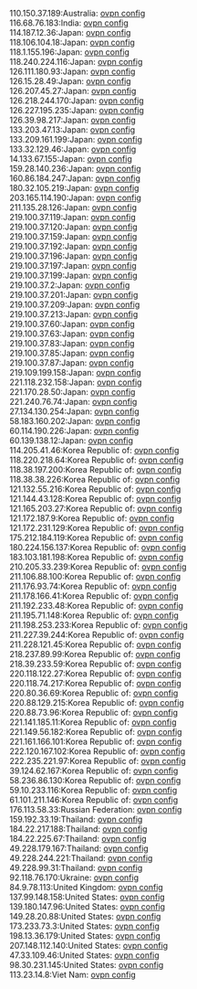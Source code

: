 110.150.37.189:Australia: [ovpn config](vpn/110_150_37_189.ovpn)  
116.68.76.183:India: [ovpn config](vpn/116_68_76_183.ovpn)  
114.187.12.36:Japan: [ovpn config](vpn/114_187_12_36.ovpn)  
118.106.104.18:Japan: [ovpn config](vpn/118_106_104_18.ovpn)  
118.1.155.196:Japan: [ovpn config](vpn/118_1_155_196.ovpn)  
118.240.224.116:Japan: [ovpn config](vpn/118_240_224_116.ovpn)  
126.111.180.93:Japan: [ovpn config](vpn/126_111_180_93.ovpn)  
126.15.28.49:Japan: [ovpn config](vpn/126_15_28_49.ovpn)  
126.207.45.27:Japan: [ovpn config](vpn/126_207_45_27.ovpn)  
126.218.244.170:Japan: [ovpn config](vpn/126_218_244_170.ovpn)  
126.227.195.235:Japan: [ovpn config](vpn/126_227_195_235.ovpn)  
126.39.98.217:Japan: [ovpn config](vpn/126_39_98_217.ovpn)  
133.203.47.13:Japan: [ovpn config](vpn/133_203_47_13.ovpn)  
133.209.161.199:Japan: [ovpn config](vpn/133_209_161_199.ovpn)  
133.32.129.46:Japan: [ovpn config](vpn/133_32_129_46.ovpn)  
14.133.67.155:Japan: [ovpn config](vpn/14_133_67_155.ovpn)  
159.28.140.236:Japan: [ovpn config](vpn/159_28_140_236.ovpn)  
160.86.184.247:Japan: [ovpn config](vpn/160_86_184_247.ovpn)  
180.32.105.219:Japan: [ovpn config](vpn/180_32_105_219.ovpn)  
203.165.114.190:Japan: [ovpn config](vpn/203_165_114_190.ovpn)  
211.135.28.126:Japan: [ovpn config](vpn/211_135_28_126.ovpn)  
219.100.37.119:Japan: [ovpn config](vpn/219_100_37_119.ovpn)  
219.100.37.120:Japan: [ovpn config](vpn/219_100_37_120.ovpn)  
219.100.37.159:Japan: [ovpn config](vpn/219_100_37_159.ovpn)  
219.100.37.192:Japan: [ovpn config](vpn/219_100_37_192.ovpn)  
219.100.37.196:Japan: [ovpn config](vpn/219_100_37_196.ovpn)  
219.100.37.197:Japan: [ovpn config](vpn/219_100_37_197.ovpn)  
219.100.37.199:Japan: [ovpn config](vpn/219_100_37_199.ovpn)  
219.100.37.2:Japan: [ovpn config](vpn/219_100_37_2.ovpn)  
219.100.37.201:Japan: [ovpn config](vpn/219_100_37_201.ovpn)  
219.100.37.209:Japan: [ovpn config](vpn/219_100_37_209.ovpn)  
219.100.37.213:Japan: [ovpn config](vpn/219_100_37_213.ovpn)  
219.100.37.60:Japan: [ovpn config](vpn/219_100_37_60.ovpn)  
219.100.37.63:Japan: [ovpn config](vpn/219_100_37_63.ovpn)  
219.100.37.83:Japan: [ovpn config](vpn/219_100_37_83.ovpn)  
219.100.37.85:Japan: [ovpn config](vpn/219_100_37_85.ovpn)  
219.100.37.87:Japan: [ovpn config](vpn/219_100_37_87.ovpn)  
219.109.199.158:Japan: [ovpn config](vpn/219_109_199_158.ovpn)  
221.118.232.158:Japan: [ovpn config](vpn/221_118_232_158.ovpn)  
221.170.28.50:Japan: [ovpn config](vpn/221_170_28_50.ovpn)  
221.240.76.74:Japan: [ovpn config](vpn/221_240_76_74.ovpn)  
27.134.130.254:Japan: [ovpn config](vpn/27_134_130_254.ovpn)  
58.183.160.202:Japan: [ovpn config](vpn/58_183_160_202.ovpn)  
60.114.190.226:Japan: [ovpn config](vpn/60_114_190_226.ovpn)  
60.139.138.12:Japan: [ovpn config](vpn/60_139_138_12.ovpn)  
114.205.41.46:Korea Republic of: [ovpn config](vpn/114_205_41_46.ovpn)  
118.220.218.64:Korea Republic of: [ovpn config](vpn/118_220_218_64.ovpn)  
118.38.197.200:Korea Republic of: [ovpn config](vpn/118_38_197_200.ovpn)  
118.38.38.226:Korea Republic of: [ovpn config](vpn/118_38_38_226.ovpn)  
121.132.55.216:Korea Republic of: [ovpn config](vpn/121_132_55_216.ovpn)  
121.144.43.128:Korea Republic of: [ovpn config](vpn/121_144_43_128.ovpn)  
121.165.203.27:Korea Republic of: [ovpn config](vpn/121_165_203_27.ovpn)  
121.172.187.9:Korea Republic of: [ovpn config](vpn/121_172_187_9.ovpn)  
121.172.231.129:Korea Republic of: [ovpn config](vpn/121_172_231_129.ovpn)  
175.212.184.119:Korea Republic of: [ovpn config](vpn/175_212_184_119.ovpn)  
180.224.156.137:Korea Republic of: [ovpn config](vpn/180_224_156_137.ovpn)  
183.103.181.198:Korea Republic of: [ovpn config](vpn/183_103_181_198.ovpn)  
210.205.33.239:Korea Republic of: [ovpn config](vpn/210_205_33_239.ovpn)  
211.106.88.100:Korea Republic of: [ovpn config](vpn/211_106_88_100.ovpn)  
211.176.93.74:Korea Republic of: [ovpn config](vpn/211_176_93_74.ovpn)  
211.178.166.41:Korea Republic of: [ovpn config](vpn/211_178_166_41.ovpn)  
211.192.233.48:Korea Republic of: [ovpn config](vpn/211_192_233_48.ovpn)  
211.195.71.148:Korea Republic of: [ovpn config](vpn/211_195_71_148.ovpn)  
211.198.253.233:Korea Republic of: [ovpn config](vpn/211_198_253_233.ovpn)  
211.227.39.244:Korea Republic of: [ovpn config](vpn/211_227_39_244.ovpn)  
211.228.121.45:Korea Republic of: [ovpn config](vpn/211_228_121_45.ovpn)  
218.237.89.99:Korea Republic of: [ovpn config](vpn/218_237_89_99.ovpn)  
218.39.233.59:Korea Republic of: [ovpn config](vpn/218_39_233_59.ovpn)  
220.118.122.27:Korea Republic of: [ovpn config](vpn/220_118_122_27.ovpn)  
220.118.74.217:Korea Republic of: [ovpn config](vpn/220_118_74_217.ovpn)  
220.80.36.69:Korea Republic of: [ovpn config](vpn/220_80_36_69.ovpn)  
220.88.129.215:Korea Republic of: [ovpn config](vpn/220_88_129_215.ovpn)  
220.88.73.96:Korea Republic of: [ovpn config](vpn/220_88_73_96.ovpn)  
221.141.185.11:Korea Republic of: [ovpn config](vpn/221_141_185_11.ovpn)  
221.149.56.182:Korea Republic of: [ovpn config](vpn/221_149_56_182.ovpn)  
221.161.166.101:Korea Republic of: [ovpn config](vpn/221_161_166_101.ovpn)  
222.120.167.102:Korea Republic of: [ovpn config](vpn/222_120_167_102.ovpn)  
222.235.221.97:Korea Republic of: [ovpn config](vpn/222_235_221_97.ovpn)  
39.124.62.167:Korea Republic of: [ovpn config](vpn/39_124_62_167.ovpn)  
58.236.86.130:Korea Republic of: [ovpn config](vpn/58_236_86_130.ovpn)  
59.10.233.116:Korea Republic of: [ovpn config](vpn/59_10_233_116.ovpn)  
61.101.211.146:Korea Republic of: [ovpn config](vpn/61_101_211_146.ovpn)  
176.113.58.33:Russian Federation: [ovpn config](vpn/176_113_58_33.ovpn)  
159.192.33.19:Thailand: [ovpn config](vpn/159_192_33_19.ovpn)  
184.22.217.188:Thailand: [ovpn config](vpn/184_22_217_188.ovpn)  
184.22.225.67:Thailand: [ovpn config](vpn/184_22_225_67.ovpn)  
49.228.179.167:Thailand: [ovpn config](vpn/49_228_179_167.ovpn)  
49.228.244.221:Thailand: [ovpn config](vpn/49_228_244_221.ovpn)  
49.228.99.31:Thailand: [ovpn config](vpn/49_228_99_31.ovpn)  
92.118.76.170:Ukraine: [ovpn config](vpn/92_118_76_170.ovpn)  
84.9.78.113:United Kingdom: [ovpn config](vpn/84_9_78_113.ovpn)  
137.99.148.158:United States: [ovpn config](vpn/137_99_148_158.ovpn)  
139.180.147.96:United States: [ovpn config](vpn/139_180_147_96.ovpn)  
149.28.20.88:United States: [ovpn config](vpn/149_28_20_88.ovpn)  
173.233.73.3:United States: [ovpn config](vpn/173_233_73_3.ovpn)  
198.13.36.179:United States: [ovpn config](vpn/198_13_36_179.ovpn)  
207.148.112.140:United States: [ovpn config](vpn/207_148_112_140.ovpn)  
47.33.109.46:United States: [ovpn config](vpn/47_33_109_46.ovpn)  
98.30.231.145:United States: [ovpn config](vpn/98_30_231_145.ovpn)  
113.23.14.8:Viet Nam: [ovpn config](vpn/113_23_14_8.ovpn)  
